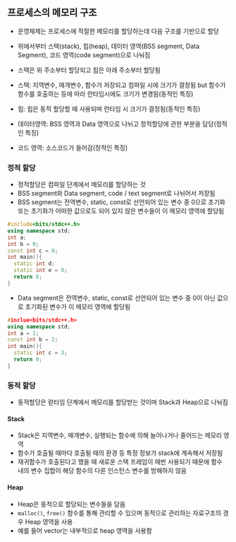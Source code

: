 ## 프로세스의 메모리 구조
  - 운영체제는 프로세스에 적절한 메모리를 할당하는데 다음 구조를 기반으로 할당
  - 위에서부터 스택(stack), 힙(heap), 데이터 영역(BSS segment, Data Segment), 코드 영역(code segment)으로 나눠짐
  - 스택은 위 주소부터 할당되고 힙은 아래 주소부터 할당됨

  - 스택: 지역변수, 매개변수, 함수가 저장되고 컴파일 시에 크기가 결정됨 but 함수가 함수를 호출하는 등에 따라 런타임시에도 크기가 변경됨(동적인 특징)
  - 힙: 힙은 동적 할당할 때 사용되며 런타임 시 크기가 결정됨(동적인 특징)
  - 데이터영역: BSS 영역과 Data 영역으로 나뉘고 정적할당에 관한 부분을 담당(정적인 특징)
  - 코드 영역: 소스코드가 들어감(정적인 특징)

### 정적 할당
  - 정적할당은 컴파일 단계에서 메모리를 할당하는 것
  - BSS segment와 Data segment, code / text segment로 나뉘어서 저장됨
  - BSS segment는 전역변수, static, const로 선언되어 있는 변수 중 0으로 초기화 또는 초기화가 어떠한 값으로도 되어 있지 않은 변수들이 이 메모리 영역에 할당됨
  ```c++
  #include<bits/stdc++.h>
  using namespace std;
  int a;
  int b = 0;
  const int c = 0;
  int main(){
    static int d;
    static int e = 0;
    return 0;
  }
  ```
  - Data segment은 전역변수, static, const로 선언되어 있는 변수 중 0이 아닌 값으로 초기화된 변수가 이 메모리 영역에 할당됨
  ```c++
  #inclue<bits/stdc++.h>
  using namespace std;
  int a = 1;
  const int b = 2;
  int main(){
    static int c = 3;
    return 0;
  }
  ```

### 동적 할당
  - 동적할당은 럳타임 단계에서 메모리를 할당받는 것이며 Stack과 Heap으로 나눠짐

  #### Stack
  - Stack은 지역변수, 매개변수, 실행되는 함수에 의해 늘어나거나 줄어드는 메모리 영역
  - 함수가 호출될 때마다 호출될 때의 환경 등 특정 정보가 stack에 계속해서 저장됨
  - 재귀함수가 호출된다고 했을 때 새로운 스택 프레임이 매번 사용되기 때문에 함수 내의 변수 집합이 해당 함수의 다른 인스턴스 변수를 방해하지 않음

  #### Heap
  - Heap은 동적으로 할당되는 변수들을 담음
  - `malloc()`, `free()` 함수를 통해 관리할 수 있으며 동적으로 관리하는 자료구조의 경우 Heap 영역을 사용
  - 예를 들어 vector는 내부적으로 heap 영역을 사용함